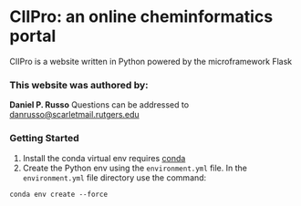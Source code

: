 # __CIIPro:__ an online cheminformatics portal #

CIIPro is a website written in Python powered 
by the microframework Flask

### This website was authored by: ###

__Daniel P. Russo__
Questions can be addressed to danrusso@scarletmail.rutgers.edu 

### Getting Started ###

1. Install the conda virtual env requires [conda](https://anaconda.org/)
2. Create the Python env using the `environment.yml` file.  In the 
 `environment.yml` file directory use the command:
 ```
 conda env create --force
 ```
